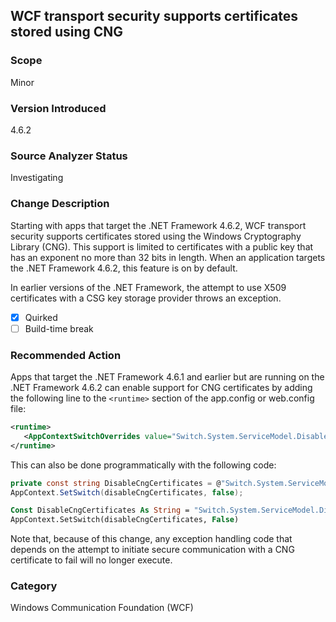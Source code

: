 ## WCF transport security supports certificates stored using CNG

### Scope
Minor

### Version Introduced
4.6.2

### Source Analyzer Status
Investigating

### Change Description
Starting with apps that target the .NET Framework 4.6.2, WCF transport security supports certificates stored using the Windows Cryptography Library (CNG). This support is limited to certificates with a public key that has an exponent no more than 32 bits in length. When an application targets the .NET Framework 4.6.2, this feature is on by default.

In earlier versions of the .NET Framework, the attempt to use X509 certificates with a CSG key storage provider throws an exception. 
- [X] Quirked
- [ ] Build-time break

### Recommended Action
Apps that target the .NET Framework 4.6.1 and earlier but are running on the .NET Framework 4.6.2 can enable support for CNG certificates by adding the following line to the `<runtime>` section of the app.config or web.config file:

   ```xml
   <runtime>
      <AppContextSwitchOverrides value="Switch.System.ServiceModel.DisableCngCertificates=false" />
   </runtime>
   ```   

This can also be done programmatically with the following code:

   ```cs
   private const string DisableCngCertificates = @"Switch.System.ServiceModel.DisableCngCertificate"; 
   AppContext.SetSwitch(disableCngCertificates, false);
   ```

   ```vb
   Const DisableCngCertificates As String = "Switch.System.ServiceModel.DisableCngCertificates"
   AppContext.SetSwitch(disableCngCertificates, False)
   ```

Note that, because of this change, any exception handling code that depends on the attempt to initiate secure communication with a CNG certificate to fail will no longer execute. 

### Category
Windows Communication Foundation (WCF)

<!--
    ### Original Bug
    182182
-->

<!-- breaking change id: 166 -->
